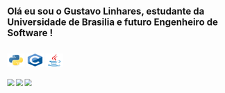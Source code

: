 ## Olá eu sou o Gustavo Linhares, estudante da Universidade de Brasilia e futuro Engenheiro de Software !

<div style="display: inline_block"><br>
  <img align="center" alt="Rafa-Python" height="30" width="40" src="https://raw.githubusercontent.com/devicons/devicon/master/icons/python/python-original.svg">
  <img align="center" alt="Rafa-Csharp" height="30" width="40" src=https://raw.githubusercontent.com/devicons/devicon/master/icons/c/c-original.svg
  >
  <img align="center" alt="Rafa-Csharp" height="30" width="40" src=https://raw.githubusercontent.com/devicons/devicon/master/icons/java/java-original.svg
  >
 
  
  ##
 
<div> 
  <a href="https://instagram.com/gustavo_linharess" target="_blank"><img src="https://img.shields.io/badge/-Instagram-%23E4405F?style=for-the-badge&logo=instagram&logoColor=white" target="_blank"></a>
  <a href = "mailto:gustavoribeiro.linhares@gmail.com"><img src="https://img.shields.io/badge/-Gmail-%23333?style=for-the-badge&logo=gmail&logoColor=white" target="_blank"></a>
  <a href="https://www.linkedin.com/in/gustavo-linhares-838b7b228/" target="_blank"><img src="https://img.shields.io/badge/-LinkedIn-%230077B5?style=for-the-badge&logo=linkedin&logoColor=white" target="_blank"></a> 
  
</div>
